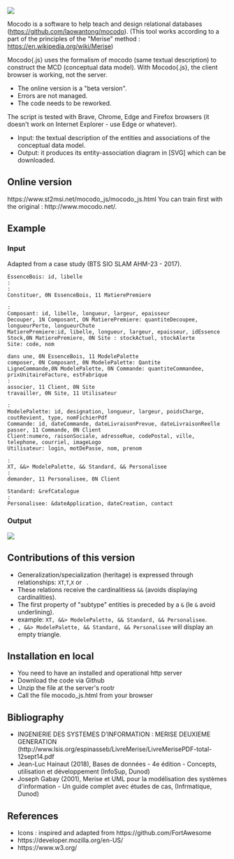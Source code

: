 ![](https://www.st2msi.net/img/mocodo_js.svg)

Mocodo is a software to help teach and design relational databases (https://github.com/laowantong/mocodo).
(This tool works according to a part of the principles of the "Merise" method : https://en.wikipedia.org/wiki/Merise)

Mocodo{.js} uses the formalism of mocodo (same textual description) to construct the MCD (conceptual data model). With Mocodo{.js}, the client browser is working, not the server.
- The online version is a "beta version".
- Errors are not managed.
- The code needs to be reworked.

The script is tested with Brave, Chrome, Edge and Firefox browsers (it doesn't work on Internet Explorer - use Edge or whatever).
- Input: the textual description of the entities and associations of the conceptual data model.
- Output: it produces its entity-association diagram in [SVG] which can be downloaded.
<h2>Online version</h2>
https://www.st2msi.net/mocodo_js/mocodo_js.html
You can train first with the original : http://www.mocodo.net/.
<h2>Example</h2>
<h3>Input</h3>
Adapted from a case study (BTS SIO SLAM AHM-23 - 2017).

    EssenceBois: id, libelle
    :
    :
    Constituer, 0N EssenceBois, 11 MatierePremiere

    :
    Composant: id, libelle, longueur, largeur, epaisseur
    Decouper, 1N Composant, ON MatierePremiere: quantiteDecoupee, longueurPerte, longueurChute
    MatierePremiere:id, libelle, longueur, largeur, epaisseur, idEssence
    Stock,0N MatierePremiere, 0N Site : stockActuel, stockAlerte
    Site: code, nom

    dans une, 0N EssenceBois, 11 ModelePalette
    composer, 0N Composant, 0N ModelePalette: Qantite
    LigneCommande,0N ModelePalette, 0N Commande: quantiteCommandee, prixUnitaireFacture, estFabrique
    :
    associer, 11 Client, 0N Site
    travailler, 0N Site, 11 Utilisateur

    : 
    ModelePalette: id, designation, longueur, largeur, poidsCharge, coutRevient, type, nomFichierPdf
    Commande: id, dateCommande, dateLivraisonPrevue, dateLivraisonReelle
    passer, 11 Commande, 0N Client
    Client:numero, raisonSociale, adresseRue, codePostal, ville, telephone, courriel, imageLogo
    Utilisateur: login, motDePasse, nom, prenom

    :
    XT, &&> ModelePalette, && Standard, && Personalisee
    :
    demander, 11 Personalisee, 0N Client

    Standard: &refCatalogue
    :
    Personalisee: &dateApplication, dateCreation, contact
<h3>Output</h3>

![](https://www.st2msi.net/img/AHM-23.svg)

<h2>Contributions of this version</h2>
<ul>
    <li>Generalization/specialization (heritage) is expressed through relationships: <code>XT</code>,<code>T</code>,<code>X</code> or <code> </code>.</li>
    <li>These relations receive the cardinalitiess <code>&&</code> (avoids displaying cardinalities).</li>
    <li>The first property of "subtype" entities is preceded by a <code>&</code> (le <code>&</code> avoid underlining).</li>
    <li>example: <code>XT, &&> ModelePalette, && Standard, && Personalisee</code>.</li>
    <li><code>, &&> ModelePalette, && Standard, && Personalisee</code> will display an empty triangle.</li>
</ul>
<h2>Installation en local</h2>
<ul>
    <li>You need to have an installed and operational http server</li>
    <li>Download the code via Github</li>
    <li>Unzip the file at the server's rootr</li>
    <li>Call the file mocodo_js.html from your browser</li>
</ul>
<h2>Bibliography</h2>
<ul>
    <li>INGENIERIE DES SYSTEMES D’INFORMATION : MERISE DEUXIEME GENERATION (http://www.lsis.org/espinasseb/LivreMerise/LivreMerisePDF-total-12sept14.pdf</li>
    <li>Jean-Luc Hainaut (2018), Bases de données - 4e édition - Concepts, utilisation et développement (InfoSup, Dunod)</li>
    <li>Joseph Gabay (2001), Merise et UML pour la modélisation des systèmes d'information - Un guide complet avec études de cas, (Infrmatique, Dunod)</li>
</ul>
<h2>References</h2>
<ul>
    <li>Icons : inspired and adapted from https://github.com/FortAwesome</li>
    <li>https://developer.mozilla.org/en-US/</li>
    <li>https://www.w3.org/</li>
</ul>
